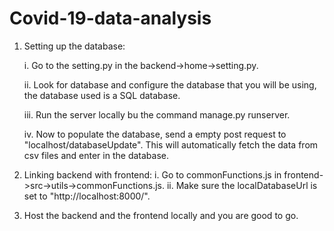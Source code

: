 # Covid-19-data-analysis

1. Setting up the database:

    i. Go to the setting.py in the backend->home->setting.py.
    
    ii. Look for database and configure the database that you will be using, the database used is a SQL database.
    
    iii. Run the server locally bu the command manage.py runserver.
    
    iv. Now to populate the database, send a empty post request to "localhost/databaseUpdate". This will automatically fetch the data from csv files and enter in the database.
    
2. Linking backend with frontend:
    i. Go to commonFunctions.js in frontend->src->utils->commonFunctions.js.
    ii. Make sure the localDatabaseUrl is set to "http://localhost:8000/".
    
3. Host the backend and the frontend locally and you are good to go.
